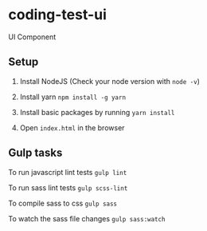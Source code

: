 # coding-test-ui
UI Component

## Setup

1. Install NodeJS (Check your node version with `node -v`)

2. Install yarn `npm install -g yarn`

2. Install basic packages by running `yarn install`

4. Open `index.html` in the browser


## Gulp tasks

To run javascript lint tests `gulp lint`

To run sass lint tests `gulp scss-lint`

To compile sass to css `gulp sass`

To watch the sass file changes `gulp sass:watch`